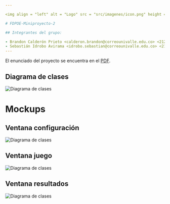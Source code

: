```yaml
---

<img align = "left" alt = "Logo" src = "src/imagenes/icon.png" height = "128"><br>

# FDPOE-Miniproyecto-2

## Integrantes del grupo:

- Brandon Calderón Prieto <calderon.brandon@correounivalle.edu.co> <2125974>
- Sebastián Idrobo Avirama <idrobo.sebastian@correounivalle.edu.co> <2122637>
---
```


El enunciado del proyecto se encuentra en el [PDF]().

## Diagrama de clases

![Diagrama de clases]()

# Mockups

## Ventana configuración

![Diagrama de clases]()

## Ventana juego

![Diagrama de clases]()

## Ventana resultados

![Diagrama de clases]()
